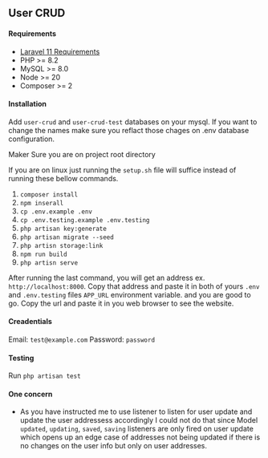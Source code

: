 ## User CRUD

#### Requirements

-   <a href="https://laravel.com/docs/11.x/deployment#server-requirements">Laravel 11 Requirements</a>
-   PHP >= 8.2
-   MySQL >= 8.0
-   Node >= 20
-   Composer >= 2

#### Installation

Add `user-crud` and `user-crud-test` databases on your mysql. If you want to change the names make sure you reflact those chages on .env database configuration.

Maker Sure you are on project root directory

If you are on linux just running the `setup.sh` file will suffice instead of running these bellow commands.

1. `composer install`
2. `npm inserall`
3. `cp .env.example .env`
4. `cp .env.testing.example .env.testing`
5. `php artisan key:generate`
6. `php artisan migrate --seed`
7. `php artisn storage:link`
8. `npm run build`
9. `php artisn serve`

After running the last command, you will get an address ex. `http://localhost:8000`. Copy that address and paste it in both of yours `.env` and `.env.testing` files `APP_URL` environment variable. and you are good to go. Copy the url and paste it in you web browser to see the website.

#### Creadentials

Email: `test@example.com`
Password: `password`

#### Testing

Run `php artisan test`

#### One concern

-   As you have instructed me to use listener to listen for user update and update the user addressess accordingly I could not do that since Model `updated`, `updating`, `saved`, `saving` listeners are only fired on user update which opens up an edge case of addresses not being updated if there is no changes on the user info but only on user addresses.
